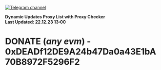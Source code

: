 [![Telegram channel](https://img.shields.io/endpoint?url=https://runkit.io/damiankrawczyk/telegram-badge/branches/master?url=https://t.me/n4z4v0d)](https://t.me/n4z4v0d) 

**Dynamic Updates Proxy List with Proxy Checker**  
**Last Updated: 22.12.23 13:00**

# DONATE (_any evm_) - 0xDEADf12DE9A24b47Da0a43E1bA70B8972F5296F2
